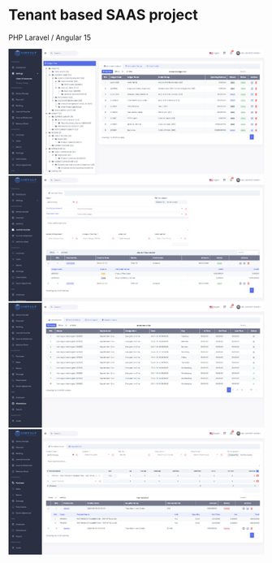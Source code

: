 # Tenant based SAAS project
PHP Laravel / Angular 15

<img src="./screenshots/Screenshot_1.png">
<img src="./screenshots/Screenshot_2.png">
<img src="./screenshots/Screenshot_3.png">
<img src="./screenshots/Screenshot_4.png">
